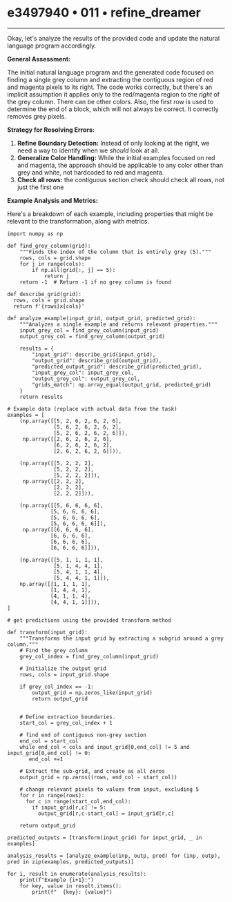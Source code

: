 # e3497940 • 011 • refine_dreamer

---
Okay, let's analyze the results of the provided code and update the natural language program accordingly.

**General Assessment:**

The initial natural language program and the generated code focused on finding a single grey column and extracting the contiguous region of red and magenta pixels to its right. The code works correctly, but there's an implicit assumption it applies only to the red/magenta region to the *right* of the grey column. There can be other colors. Also, the first row is used to determine the end of a block, which will not always be correct. It correctly removes grey pixels.

**Strategy for Resolving Errors:**

1.  **Refine Boundary Detection:** Instead of only looking at the right, we need a way to identify when we *should* look at all.
2.  **Generalize Color Handling:** While the initial examples focused on red and magenta, the approach should be applicable to any color other than grey and white, not hardcoded to red and magenta.
3. **Check all rows:** the contiguous section check should check all rows, not just the first one

**Example Analysis and Metrics:**

Here's a breakdown of each example, including properties that might be relevant to the transformation, along with metrics.

```tool_code
import numpy as np

def find_grey_column(grid):
    """Finds the index of the column that is entirely grey (5)."""
    rows, cols = grid.shape
    for j in range(cols):
        if np.all(grid[:, j] == 5):
            return j
    return -1  # Return -1 if no grey column is found

def describe_grid(grid):
  rows, cols = grid.shape
  return f'{rows}x{cols}'

def analyze_example(input_grid, output_grid, predicted_grid):
    """Analyzes a single example and returns relevant properties."""
    input_grey_col = find_grey_column(input_grid)
    output_grey_col = find_grey_column(output_grid)
    
    results = {
        "input_grid": describe_grid(input_grid),
        "output_grid": describe_grid(output_grid),
        "predicted_output_grid": describe_grid(predicted_grid),
        "input_grey_col": input_grey_col,
        "output_grey_col": output_grey_col,        
        "grids_match": np.array_equal(output_grid, predicted_grid)
    }
    return results

# Example data (replace with actual data from the task)
examples = [
    (np.array([[5, 2, 6, 2, 6, 2, 6],
               [5, 6, 2, 6, 2, 6, 2],
               [5, 2, 6, 2, 6, 2, 6]]),
     np.array([[2, 6, 2, 6, 2, 6],
               [6, 2, 6, 2, 6, 2],
               [2, 6, 2, 6, 2, 6]])),
     
    (np.array([[5, 2, 2, 2],
               [5, 2, 2, 2],
               [5, 2, 2, 2]]),
     np.array([[2, 2, 2],
               [2, 2, 2],
               [2, 2, 2]])),
    
    (np.array([[5, 6, 6, 6, 6],
              [5, 6, 6, 6, 6],
              [5, 6, 6, 6, 6],
              [5, 6, 6, 6, 6]]),
     np.array([[6, 6, 6, 6],
              [6, 6, 6, 6],
              [6, 6, 6, 6],
              [6, 6, 6, 6]])),
      
    (np.array([[5, 1, 1, 1, 1],
               [5, 1, 4, 4, 1],
               [5, 4, 1, 1, 4],
               [5, 4, 4, 1, 1]]),
    np.array([[1, 1, 1, 1],
              [1, 4, 4, 1],
              [4, 1, 1, 4],
              [4, 4, 1, 1]])),    
]

# get predictions using the provided transform method

def transform(input_grid):
    """Transforms the input grid by extracting a subgrid around a grey column."""
    # Find the grey column
    grey_col_index = find_grey_column(input_grid)

    # Initialize the output grid
    rows, cols = input_grid.shape
    
    if grey_col_index == -1:
        output_grid = np.zeros_like(input_grid)
        return output_grid
        

    # Define extraction boundaries.
    start_col = grey_col_index + 1

    # find end of contiguous non-grey section
    end_col = start_col
    while end_col < cols and input_grid[0,end_col] != 5 and input_grid[0,end_col] != 0:
       end_col +=1

    # Extract the sub-grid, and create as all zeros
    output_grid = np.zeros((rows, end_col - start_col))

    # change relevant pixels to values from input, excluding 5
    for r in range(rows):
      for c in range(start_col,end_col):
        if input_grid[r,c] != 5:
          output_grid[r,c-start_col] = input_grid[r,c]

    return output_grid

predicted_outputs = [transform(input_grid) for input_grid, _ in examples]

analysis_results = [analyze_example(inp, outp, pred) for (inp, outp), pred in zip(examples, predicted_outputs)]

for i, result in enumerate(analysis_results):
    print(f"Example {i+1}:")
    for key, value in result.items():
        print(f"  {key}: {value}")
```
